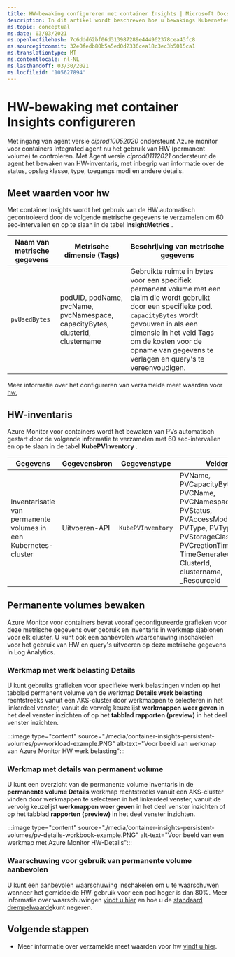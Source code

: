 ```yaml
---
title: HW-bewaking configureren met container Insights | Microsoft Docs
description: In dit artikel wordt beschreven hoe u bewakings Kubernetes-clusters met permanente volumes met container Insights kunt configureren.
ms.topic: conceptual
ms.date: 03/03/2021
ms.openlocfilehash: 7c6ddd62bf06d313987289e444962378cea43fc8
ms.sourcegitcommit: 32e0fedb80b5a5ed0d2336cea18c3ec3b5015ca1
ms.translationtype: MT
ms.contentlocale: nl-NL
ms.lasthandoff: 03/30/2021
ms.locfileid: "105627894"
---
```

# <a name="configure-pv-monitoring-with-container-insights"></a>HW-bewaking met container Insights configureren

Met ingang van agent versie *ciprod10052020* ondersteunt Azure monitor voor containers Integrated agent nu het gebruik van HW (permanent volume) te controleren. Met Agent versie *ciprod01112021* ondersteunt de agent het bewaken van HW-inventaris, met inbegrip van informatie over de status, opslag klasse, type, toegangs modi en andere details.
## <a name="pv-metrics"></a>Meet waarden voor hw

Met container Insights wordt het gebruik van de HW automatisch gecontroleerd door de volgende metrische gegevens te verzamelen om 60 sec-intervallen en op te slaan in de tabel **InsightMetrics** .

| Naam van metrische gegevens | Metrische dimensie (Tags) | Beschrijving van metrische gegevens |
|-----|-----------|----------|
| `pvUsedBytes`| podUID, podName, pvcName, pvcNamespace, capacityBytes, clusterId, clustername| Gebruikte ruimte in bytes voor een specifiek permanent volume met een claim die wordt gebruikt door een specifieke pod. `capacityBytes` wordt gevouwen in als een dimensie in het veld Tags om de kosten voor de opname van gegevens te verlagen en query's te vereenvoudigen.|

Meer informatie over het configureren van verzamelde meet waarden voor [hw.](./container-insights-agent-config.md)

## <a name="pv-inventory"></a>HW-inventaris

Azure Monitor voor containers wordt het bewaken van PVs automatisch gestart door de volgende informatie te verzamelen met 60 sec-intervallen en op te slaan in de tabel **KubePVInventory** .

|Gegevens |Gegevensbron| Gegevenstype| Velden|
|-----|-----------|----------|-------|
|Inventarisatie van permanente volumes in een Kubernetes-cluster |Uitvoeren-API |`KubePVInventory` |    PVName, PVCapacityBytes, PVCName, PVCNamespace, PVStatus, PVAccessModes, PVType, PVTypeInfo, PVStorageClassName, PVCreationTimestamp, TimeGenerated, ClusterId, clustername, _ResourceId |

## <a name="monitor-persistent-volumes"></a>Permanente volumes bewaken

Azure Monitor voor containers bevat vooraf geconfigureerde grafieken voor deze metrische gegevens over gebruik en inventaris in werkmap sjablonen voor elk cluster. U kunt ook een aanbevolen waarschuwing inschakelen voor het gebruik van HW en query's uitvoeren op deze metrische gegevens in Log Analytics.  

### <a name="workload-details-workbook"></a>Werkmap met werk belasting Details

U kunt gebruiks grafieken voor specifieke werk belastingen vinden op het tabblad permanent volume van de werkmap **Details werk belasting** rechtstreeks vanuit een AKS-cluster door werkmappen te selecteren in het linkerdeel venster, vanuit de vervolg keuzelijst **werkmappen weer geven** in het deel venster inzichten of op het **tabblad rapporten (preview)** in het deel venster inzichten.


:::image type="content" source="./media/container-insights-persistent-volumes/pv-workload-example.PNG" alt-text="Voor beeld van werkmap van Azure Monitor HW werk belasting":::

### <a name="persistent-volume-details-workbook"></a>Werkmap met details van permanent volume

U kunt een overzicht van de permanente volume inventaris in de **permanente volume Details** werkmap rechtstreeks vanuit een AKS-cluster vinden door werkmappen te selecteren in het linkerdeel venster, vanuit de vervolg keuzelijst **werkmappen weer geven** in het deel venster inzichten of op het tabblad **rapporten (preview)** in het deel venster inzichten.


:::image type="content" source="./media/container-insights-persistent-volumes/pv-details-workbook-example.PNG" alt-text="Voor beeld van een werkmap met Azure Monitor HW-Details":::

### <a name="persistent-volume-usage-recommended-alert"></a>Waarschuwing voor gebruik van permanente volume aanbevolen
U kunt een aanbevolen waarschuwing inschakelen om u te waarschuwen wanneer het gemiddelde HW-gebruik voor een pod hoger is dan 80%. Meer informatie over waarschuwingen [vindt u hier](./container-insights-metric-alerts.md) en hoe u de [standaard drempelwaarde](./container-insights-metric-alerts.md#configure-alertable-metrics-in-configmaps)kunt negeren.
## <a name="next-steps"></a>Volgende stappen

- Meer informatie over verzamelde meet waarden voor hw [vindt u hier](./container-insights-agent-config.md).
